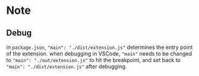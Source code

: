 # Note

## Debug

in `package.json`, `"main": "./dist/extension.js"` determines the entry point of the extension.
when debugging in VSCode, `"main"` needs to be changed to `"main": "./out/extension.js"` to hit the breakpoint, and set back to `"main": "./dist/extension.js"` after debugging.
